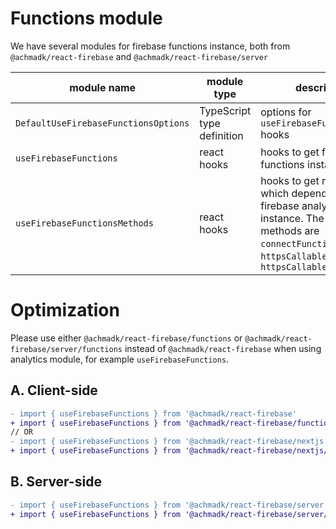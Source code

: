 # Functions module
We have several modules for firebase functions instance, both from `@achmadk/react-firebase` and `@achmadk/react-firebase/server`

| module name | module type | description |
| --- | --- | --- |
| `DefaultUseFirebaseFunctionsOptions` | TypeScript type definition | options for `useFirebaseFunctions` hooks |
| `useFirebaseFunctions` | react hooks | hooks to get firebase functions instance |
| `useFirebaseFunctionsMethods` | react hooks | hooks to get methods which depends on firebase analytics instance. The available methods are `connectFunctionsEmulator`, `httpsCallable`, `httpsCallableFromURL` |

# Optimization

Please use either `@achmadk/react-firebase/functions` or `@achmadk/react-firebase/server/functions` instead of `@achmadk/react-firebase` when using analytics module, for example `useFirebaseFunctions`.

## A. Client-side
```diff
- import { useFirebaseFunctions } from '@achmadk/react-firebase'
+ import { useFirebaseFunctions } from '@achmadk/react-firebase/functions'
// OR
- import { useFirebaseFunctions } from '@achmadk/react-firebase/nextjs'
+ import { useFirebaseFunctions } from '@achmadk/react-firebase/nextjs/functions'
```

## B. Server-side
```diff
- import { useFirebaseFunctions } from '@achmadk/react-firebase/server'
+ import { useFirebaseFunctions } from '@achmadk/react-firebase/server/functions'
```